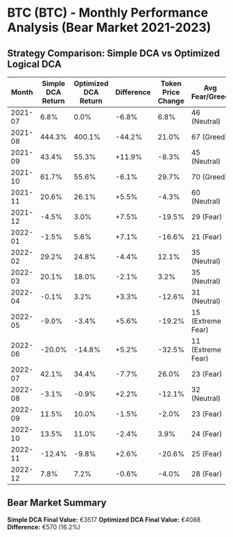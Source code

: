 # BTC (BTC) - Monthly Performance Analysis (Bear Market 2021-2023)

## Strategy Comparison: Simple DCA vs Optimized Logical DCA

| Month | Simple DCA Return | Optimized DCA Return | Difference | Token Price Change | Avg Fear/Greed | Winner |
|-------|-------------------|---------------------|------------|-------------------|---------------|--------|
| 2021-07 | 6.8% | 0.0% | -6.8% | 6.8% | 46 (Neutral) | 📈 Simple |
| 2021-08 | 444.3% | 400.1% | -44.2% | 21.0% | 67 (Greed) | 📈 Simple |
| 2021-09 | 43.4% | 55.3% | +11.9% | -8.3% | 45 (Neutral) | 🚀 Optimized |
| 2021-10 | 61.7% | 55.6% | -6.1% | 29.7% | 70 (Greed) | 📈 Simple |
| 2021-11 | 20.6% | 26.1% | +5.5% | -4.3% | 60 (Neutral) | 🚀 Optimized |
| 2021-12 | -4.5% | 3.0% | +7.5% | -19.5% | 29 (Fear) | 🚀 Optimized |
| 2022-01 | -1.5% | 5.6% | +7.1% | -16.6% | 21 (Fear) | 🚀 Optimized |
| 2022-02 | 29.2% | 24.8% | -4.4% | 12.1% | 35 (Neutral) | 📈 Simple |
| 2022-03 | 20.1% | 18.0% | -2.1% | 3.2% | 35 (Neutral) | 📈 Simple |
| 2022-04 | -0.1% | 3.2% | +3.3% | -12.6% | 31 (Neutral) | 🚀 Optimized |
| 2022-05 | -9.0% | -3.4% | +5.6% | -19.2% | 15 (Extreme Fear) | 🚀 Optimized |
| 2022-06 | -20.0% | -14.8% | +5.2% | -32.5% | 11 (Extreme Fear) | 🚀 Optimized |
| 2022-07 | 42.1% | 34.4% | -7.7% | 26.0% | 23 (Fear) | 📈 Simple |
| 2022-08 | -3.1% | -0.9% | +2.2% | -12.1% | 32 (Neutral) | 🚀 Optimized |
| 2022-09 | 11.5% | 10.0% | -1.5% | -2.0% | 23 (Fear) | 📈 Simple |
| 2022-10 | 13.5% | 11.0% | -2.4% | 3.9% | 24 (Fear) | 📈 Simple |
| 2022-11 | -12.4% | -9.8% | +2.6% | -20.6% | 25 (Fear) | 🚀 Optimized |
| 2022-12 | 7.8% | 7.2% | -0.6% | -4.0% | 28 (Fear) | 📈 Simple |

## Bear Market Summary

**Simple DCA Final Value:** €3517
**Optimized DCA Final Value:** €4088
**Difference:** €570 (16.2%)

